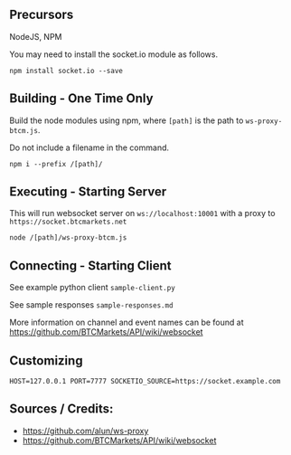 ## Precursors

NodeJS, NPM

You may need to install the socket.io module as follows.
```
npm install socket.io --save
```

## Building - One Time Only

Build the node modules using npm, where `[path]` is the path to `ws-proxy-btcm.js`.

Do not include a filename in the command.
```
npm i --prefix /[path]/
```


## Executing - Starting Server

This will run websocket server on `ws://localhost:10001` with a proxy to `https://socket.btcmarkets.net`

```
node /[path]/ws-proxy-btcm.js
```


## Connecting - Starting Client

See example python client `sample-client.py`

See sample responses `sample-responses.md`

More information on channel and event names can be found at https://github.com/BTCMarkets/API/wiki/websocket



## Customizing

```
HOST=127.0.0.1 PORT=7777 SOCKETIO_SOURCE=https://socket.example.com
```

## Sources / Credits: 
- https://github.com/alun/ws-proxy
- https://github.com/BTCMarkets/API/wiki/websocket
